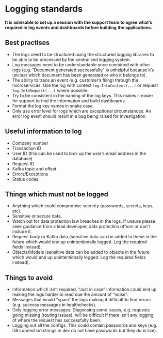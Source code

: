 # Logging standards

**It is advisable to set up a session with the support team to agree what’s required in log events and dashboards before building the applications.**

## Best practises

* The logs need to be structured using the structured logging libraries to be able to be processed by the centralised logging system.
* Log messages need to be understandable once combined with other logs (e.g. “Document generated successfully” is unhelpful because it’s unclear which document has been generated or who it belongs to).
* The ability to trace an event (e.g. customer’s filing) through the microservices. Use the log with context `log.InfoContext(...)` or request `log.InfoRequest(...)` where possible.
* Try to be consistent in the naming of the log keys. This makes it easier for support to find the information and build dashboards.
* Format the log key names in snake case.
* Only use error level for logs which are exceptional circumstances. An error log event should result in a bug being raised for investigation.

## Useful information to log

* Company number
* Transaction ID
* User ID (this can be used to look up the user’s email address in the database)
* Request ID
* Kafka topic and offset
* Errors/Exceptions
* Status codes

## Things which must not be logged

* Anything which could compromise security (passwords, secrets, keys, etc).
* Sensitive or secure data.
* Watch out for data protection law breaches in the logs. If unsure please seek guidance from a lead developer, data protection officer or don’t include it.
* Request body or Kafka data (sensitive data can be added to these in the future which would end up unintentionally logged. Log the required fields instead).
* Objects/Models (sensitive data can be added to objects in the future which would end up unintentionally logged. Log the required fields instead).

## Things to avoid

* Information which isn’t required. “Just in case” information could end up making the logs harder to read due the amount of “noise”.
* Messages that would “spam” the logs making it difficult to find errors (e.g. success messages in healthchecks).
* Only logging error messages. Diagnosing some issues, e.g. requests going missing (routing issues), will be difficult if there isn't any logging of where the request has successfully been.
* Logging out all the configs. This could contain passwords and keys (e.g. DB connection strings in dev do not have passwords but they do in live).